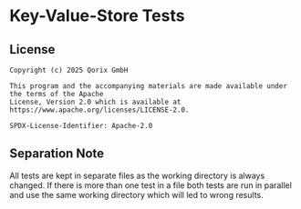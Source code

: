 # Key-Value-Store Tests

## License

```
Copyright (c) 2025 Qorix GmbH

This program and the accompanying materials are made available under the terms of the Apache
License, Version 2.0 which is available at https://www.apache.org/licenses/LICENSE-2.0.

SPDX-License-Identifier: Apache-2.0
```

## Separation Note

All tests are kept in separate files as the working directory is always
changed. If there is more than one test in a file both tests are run in
parallel and use the same working directory which will led to wrong results.
